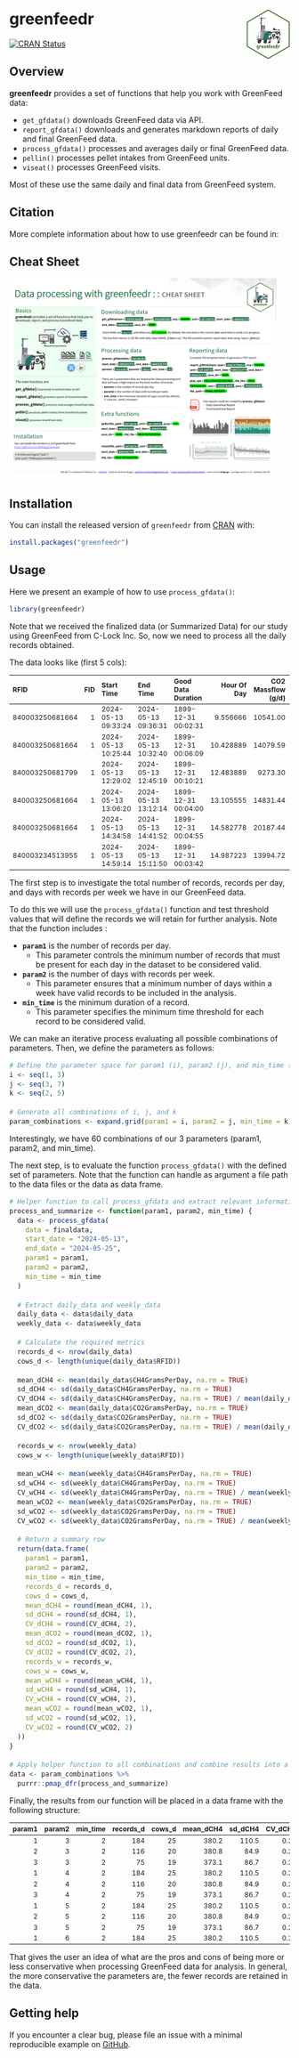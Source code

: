 
<!-- README.md is generated from README.Rmd. Please edit that file -->

# greenfeedr <img src="man/figures/GFSticker.png" align="right" width="15.2%"/>

<!-- badges: start -->

[![CRAN
Status](https://www.r-pkg.org/badges/version/greenfeedr)](https://CRAN.R-project.org/package=greenfeedr)
<!-- badges: end -->

## Overview

**greenfeedr** provides a set of functions that help you work with
GreenFeed data:

- `get_gfdata()` downloads GreenFeed data via API.
- `report_gfdata()` downloads and generates markdown reports of daily
  and final GreenFeed data.
- `process_gfdata()` processes and averages daily or final GreenFeed
  data.
- `pellin()` processes pellet intakes from GreenFeed units.
- `viseat()` processes GreenFeed visits.

Most of these use the same daily and final data from GreenFeed system.

## Citation

More complete information about how to use greenfeedr can be found in:

## Cheat Sheet

<a href="https://github.com/GMBog/greenfeedr/raw/main/man/figures/Cheatsheet.pdf"><img src="https://github.com/GMBog/greenfeedr/raw/main/man/figures/Cheatsheet.png" width="480" height="360"/></a>

## Installation

You can install the released version of `greenfeedr` from
[CRAN](https://CRAN.R-project.org/package=greenfeedr) with:

``` r
install.packages("greenfeedr")
```

## Usage

Here we present an example of how to use `process_gfdata()`:

``` r
library(greenfeedr)
```

Note that we received the finalized data (or Summarized Data) for our
study using GreenFeed from C-Lock Inc. So, now we need to process all
the daily records obtained.

The data looks like (first 5 cols):

<table style="font-size: 12px;">
<thead>
<tr>
<th style="text-align:left;">
RFID
</th>
<th style="text-align:right;">
FID
</th>
<th style="text-align:left;">
Start Time
</th>
<th style="text-align:left;">
End Time
</th>
<th style="text-align:left;">
Good Data Duration
</th>
<th style="text-align:right;">
Hour Of Day
</th>
<th style="text-align:right;">
CO2 Massflow (g/d)
</th>
<th style="text-align:right;">
CH4 Massflow (g/d)
</th>
<th style="text-align:right;">
O2 Massflow (g/d)
</th>
</tr>
</thead>
<tbody>
<tr>
<td style="text-align:left;">
840003250681664
</td>
<td style="text-align:right;">
1
</td>
<td style="text-align:left;">
2024-05-13 09:33:24
</td>
<td style="text-align:left;">
2024-05-13 09:36:31
</td>
<td style="text-align:left;">
1899-12-31 00:02:31
</td>
<td style="text-align:right;">
9.556666
</td>
<td style="text-align:right;">
10541.00
</td>
<td style="text-align:right;">
466.9185
</td>
<td style="text-align:right;">
6821.710
</td>
</tr>
<tr>
<td style="text-align:left;">
840003250681664
</td>
<td style="text-align:right;">
1
</td>
<td style="text-align:left;">
2024-05-13 10:25:44
</td>
<td style="text-align:left;">
2024-05-13 10:32:40
</td>
<td style="text-align:left;">
1899-12-31 00:06:09
</td>
<td style="text-align:right;">
10.428889
</td>
<td style="text-align:right;">
14079.59
</td>
<td style="text-align:right;">
579.3398
</td>
<td style="text-align:right;">
8829.182
</td>
</tr>
<tr>
<td style="text-align:left;">
840003250681799
</td>
<td style="text-align:right;">
1
</td>
<td style="text-align:left;">
2024-05-13 12:29:02
</td>
<td style="text-align:left;">
2024-05-13 12:45:19
</td>
<td style="text-align:left;">
1899-12-31 00:10:21
</td>
<td style="text-align:right;">
12.483889
</td>
<td style="text-align:right;">
9273.30
</td>
<td style="text-align:right;">
302.3902
</td>
<td style="text-align:right;">
6193.614
</td>
</tr>
<tr>
<td style="text-align:left;">
840003250681664
</td>
<td style="text-align:right;">
1
</td>
<td style="text-align:left;">
2024-05-13 13:06:20
</td>
<td style="text-align:left;">
2024-05-13 13:12:14
</td>
<td style="text-align:left;">
1899-12-31 00:04:00
</td>
<td style="text-align:right;">
13.105555
</td>
<td style="text-align:right;">
14831.44
</td>
<td style="text-align:right;">
501.0839
</td>
<td style="text-align:right;">
10705.166
</td>
</tr>
<tr>
<td style="text-align:left;">
840003250681664
</td>
<td style="text-align:right;">
1
</td>
<td style="text-align:left;">
2024-05-13 14:34:58
</td>
<td style="text-align:left;">
2024-05-13 14:41:52
</td>
<td style="text-align:left;">
1899-12-31 00:04:55
</td>
<td style="text-align:right;">
14.582778
</td>
<td style="text-align:right;">
20187.44
</td>
<td style="text-align:right;">
759.9457
</td>
<td style="text-align:right;">
11080.463
</td>
</tr>
<tr>
<td style="text-align:left;">
840003234513955
</td>
<td style="text-align:right;">
1
</td>
<td style="text-align:left;">
2024-05-13 14:59:14
</td>
<td style="text-align:left;">
2024-05-13 15:11:50
</td>
<td style="text-align:left;">
1899-12-31 00:03:42
</td>
<td style="text-align:right;">
14.987223
</td>
<td style="text-align:right;">
13994.72
</td>
<td style="text-align:right;">
472.2763
</td>
<td style="text-align:right;">
8997.816
</td>
</tr>
</tbody>
</table>

The first step is to investigate the total number of records, records
per day, and days with records per week we have in our GreenFeed data.

To do this we will use the `process_gfdata()` function and test
threshold values that will define the records we will retain for further
analysis. Note that the function includes :

- **`param1`** is the number of records per day.
  - This parameter controls the minimum number of records that must be
    present for each day in the dataset to be considered valid.
- **`param2`** is the number of days with records per week.
  - This parameter ensures that a minimum number of days within a week
    have valid records to be included in the analysis.
- **`min_time`** is the minimum duration of a record.
  - This parameter specifies the minimum time threshold for each record
    to be considered valid.

We can make an iterative process evaluating all possible combinations of
parameters. Then, we define the parameters as follows:

``` r
# Define the parameter space for param1 (i), param2 (j), and min_time (k):
i <- seq(1, 3)
j <- seq(3, 7)
k <- seq(2, 5)

# Generate all combinations of i, j, and k
param_combinations <- expand.grid(param1 = i, param2 = j, min_time = k)
```

Interestingly, we have 60 combinations of our 3 parameters (param1,
param2, and min_time).

The next step, is to evaluate the function `process_gfdata()` with the
defined set of parameters. Note that the function can handle as argument
a file path to the data files or the data as data frame.

``` r
# Helper function to call process_gfdata and extract relevant information
process_and_summarize <- function(param1, param2, min_time) {
  data <- process_gfdata(
    data = finaldata,
    start_date = "2024-05-13",
    end_date = "2024-05-25",
    param1 = param1,
    param2 = param2,
    min_time = min_time
  )

  # Extract daily_data and weekly_data
  daily_data <- data$daily_data
  weekly_data <- data$weekly_data

  # Calculate the required metrics
  records_d <- nrow(daily_data)
  cows_d <- length(unique(daily_data$RFID))

  mean_dCH4 <- mean(daily_data$CH4GramsPerDay, na.rm = TRUE)
  sd_dCH4 <- sd(daily_data$CH4GramsPerDay, na.rm = TRUE)
  CV_dCH4 <- sd(daily_data$CH4GramsPerDay, na.rm = TRUE) / mean(daily_data$CH4GramsPerDay, na.rm = TRUE)
  mean_dCO2 <- mean(daily_data$CO2GramsPerDay, na.rm = TRUE)
  sd_dCO2 <- sd(daily_data$CO2GramsPerDay, na.rm = TRUE)
  CV_dCO2 <- sd(daily_data$CO2GramsPerDay, na.rm = TRUE) / mean(daily_data$CO2GramsPerDay, na.rm = TRUE)

  records_w <- nrow(weekly_data)
  cows_w <- length(unique(weekly_data$RFID))

  mean_wCH4 <- mean(weekly_data$CH4GramsPerDay, na.rm = TRUE)
  sd_wCH4 <- sd(weekly_data$CH4GramsPerDay, na.rm = TRUE)
  CV_wCH4 <- sd(weekly_data$CH4GramsPerDay, na.rm = TRUE) / mean(weekly_data$CH4GramsPerDay, na.rm = TRUE)
  mean_wCO2 <- mean(weekly_data$CO2GramsPerDay, na.rm = TRUE)
  sd_wCO2 <- sd(weekly_data$CO2GramsPerDay, na.rm = TRUE)
  CV_wCO2 <- sd(weekly_data$CO2GramsPerDay, na.rm = TRUE) / mean(weekly_data$CO2GramsPerDay, na.rm = TRUE)

  # Return a summary row
  return(data.frame(
    param1 = param1,
    param2 = param2,
    min_time = min_time,
    records_d = records_d,
    cows_d = cows_d,
    mean_dCH4 = round(mean_dCH4, 1),
    sd_dCH4 = round(sd_dCH4, 1),
    CV_dCH4 = round(CV_dCH4, 2),
    mean_dCO2 = round(mean_dCO2, 1),
    sd_dCO2 = round(sd_dCO2, 1),
    CV_dCO2 = round(CV_dCO2, 2),
    records_w = records_w,
    cows_w = cows_w,
    mean_wCH4 = round(mean_wCH4, 1),
    sd_wCH4 = round(sd_wCH4, 1),
    CV_wCH4 = round(CV_wCH4, 2),
    mean_wCO2 = round(mean_wCO2, 1),
    sd_wCO2 = round(sd_wCO2, 1),
    CV_wCO2 = round(CV_wCO2, 2)
  ))
}

# Apply helper function to all combinations and combine results into a data frame
data <- param_combinations %>%
  purrr::pmap_dfr(process_and_summarize)
```

Finally, the results from our function will be placed in a data frame
with the following structure:

<table style="font-size: 12px;">
<thead>
<tr>
<th style="text-align:right;">
param1
</th>
<th style="text-align:right;">
param2
</th>
<th style="text-align:right;">
min_time
</th>
<th style="text-align:right;">
records_d
</th>
<th style="text-align:right;">
cows_d
</th>
<th style="text-align:right;">
mean_dCH4
</th>
<th style="text-align:right;">
sd_dCH4
</th>
<th style="text-align:right;">
CV_dCH4
</th>
<th style="text-align:right;">
mean_dCO2
</th>
<th style="text-align:right;">
sd_dCO2
</th>
<th style="text-align:right;">
CV_dCO2
</th>
<th style="text-align:right;">
records_w
</th>
<th style="text-align:right;">
cows_w
</th>
<th style="text-align:right;">
mean_wCH4
</th>
<th style="text-align:right;">
sd_wCH4
</th>
<th style="text-align:right;">
CV_wCH4
</th>
<th style="text-align:right;">
mean_wCO2
</th>
<th style="text-align:right;">
sd_wCO2
</th>
<th style="text-align:right;">
CV_wCO2
</th>
</tr>
</thead>
<tbody>
<tr>
<td style="text-align:right;">
1
</td>
<td style="text-align:right;">
3
</td>
<td style="text-align:right;">
2
</td>
<td style="text-align:right;">
184
</td>
<td style="text-align:right;">
25
</td>
<td style="text-align:right;">
380.2
</td>
<td style="text-align:right;">
110.5
</td>
<td style="text-align:right;">
0.29
</td>
<td style="text-align:right;">
11429.1
</td>
<td style="text-align:right;">
2531.7
</td>
<td style="text-align:right;">
0.22
</td>
<td style="text-align:right;">
33
</td>
<td style="text-align:right;">
19
</td>
<td style="text-align:right;">
382.4
</td>
<td style="text-align:right;">
54.8
</td>
<td style="text-align:right;">
0.14
</td>
<td style="text-align:right;">
11488.1
</td>
<td style="text-align:right;">
1428.0
</td>
<td style="text-align:right;">
0.12
</td>
</tr>
<tr>
<td style="text-align:right;">
2
</td>
<td style="text-align:right;">
3
</td>
<td style="text-align:right;">
2
</td>
<td style="text-align:right;">
116
</td>
<td style="text-align:right;">
20
</td>
<td style="text-align:right;">
380.8
</td>
<td style="text-align:right;">
84.9
</td>
<td style="text-align:right;">
0.22
</td>
<td style="text-align:right;">
11450.6
</td>
<td style="text-align:right;">
2076.6
</td>
<td style="text-align:right;">
0.18
</td>
<td style="text-align:right;">
22
</td>
<td style="text-align:right;">
15
</td>
<td style="text-align:right;">
392.7
</td>
<td style="text-align:right;">
58.7
</td>
<td style="text-align:right;">
0.15
</td>
<td style="text-align:right;">
11630.5
</td>
<td style="text-align:right;">
1421.7
</td>
<td style="text-align:right;">
0.12
</td>
</tr>
<tr>
<td style="text-align:right;">
3
</td>
<td style="text-align:right;">
3
</td>
<td style="text-align:right;">
2
</td>
<td style="text-align:right;">
75
</td>
<td style="text-align:right;">
19
</td>
<td style="text-align:right;">
373.1
</td>
<td style="text-align:right;">
86.7
</td>
<td style="text-align:right;">
0.23
</td>
<td style="text-align:right;">
11394.2
</td>
<td style="text-align:right;">
2185.9
</td>
<td style="text-align:right;">
0.19
</td>
<td style="text-align:right;">
12
</td>
<td style="text-align:right;">
10
</td>
<td style="text-align:right;">
377.1
</td>
<td style="text-align:right;">
62.1
</td>
<td style="text-align:right;">
0.16
</td>
<td style="text-align:right;">
11458.8
</td>
<td style="text-align:right;">
1429.4
</td>
<td style="text-align:right;">
0.12
</td>
</tr>
<tr>
<td style="text-align:right;">
1
</td>
<td style="text-align:right;">
4
</td>
<td style="text-align:right;">
2
</td>
<td style="text-align:right;">
184
</td>
<td style="text-align:right;">
25
</td>
<td style="text-align:right;">
380.2
</td>
<td style="text-align:right;">
110.5
</td>
<td style="text-align:right;">
0.29
</td>
<td style="text-align:right;">
11429.1
</td>
<td style="text-align:right;">
2531.7
</td>
<td style="text-align:right;">
0.22
</td>
<td style="text-align:right;">
25
</td>
<td style="text-align:right;">
15
</td>
<td style="text-align:right;">
389.9
</td>
<td style="text-align:right;">
50.4
</td>
<td style="text-align:right;">
0.13
</td>
<td style="text-align:right;">
11685.1
</td>
<td style="text-align:right;">
1266.2
</td>
<td style="text-align:right;">
0.11
</td>
</tr>
<tr>
<td style="text-align:right;">
2
</td>
<td style="text-align:right;">
4
</td>
<td style="text-align:right;">
2
</td>
<td style="text-align:right;">
116
</td>
<td style="text-align:right;">
20
</td>
<td style="text-align:right;">
380.8
</td>
<td style="text-align:right;">
84.9
</td>
<td style="text-align:right;">
0.22
</td>
<td style="text-align:right;">
11450.6
</td>
<td style="text-align:right;">
2076.6
</td>
<td style="text-align:right;">
0.18
</td>
<td style="text-align:right;">
17
</td>
<td style="text-align:right;">
14
</td>
<td style="text-align:right;">
380.5
</td>
<td style="text-align:right;">
51.6
</td>
<td style="text-align:right;">
0.14
</td>
<td style="text-align:right;">
11367.5
</td>
<td style="text-align:right;">
1264.2
</td>
<td style="text-align:right;">
0.11
</td>
</tr>
<tr>
<td style="text-align:right;">
3
</td>
<td style="text-align:right;">
4
</td>
<td style="text-align:right;">
2
</td>
<td style="text-align:right;">
75
</td>
<td style="text-align:right;">
19
</td>
<td style="text-align:right;">
373.1
</td>
<td style="text-align:right;">
86.7
</td>
<td style="text-align:right;">
0.23
</td>
<td style="text-align:right;">
11394.2
</td>
<td style="text-align:right;">
2185.9
</td>
<td style="text-align:right;">
0.19
</td>
<td style="text-align:right;">
6
</td>
<td style="text-align:right;">
5
</td>
<td style="text-align:right;">
359.4
</td>
<td style="text-align:right;">
41.9
</td>
<td style="text-align:right;">
0.12
</td>
<td style="text-align:right;">
11310.2
</td>
<td style="text-align:right;">
1595.7
</td>
<td style="text-align:right;">
0.14
</td>
</tr>
<tr>
<td style="text-align:right;">
1
</td>
<td style="text-align:right;">
5
</td>
<td style="text-align:right;">
2
</td>
<td style="text-align:right;">
184
</td>
<td style="text-align:right;">
25
</td>
<td style="text-align:right;">
380.2
</td>
<td style="text-align:right;">
110.5
</td>
<td style="text-align:right;">
0.29
</td>
<td style="text-align:right;">
11429.1
</td>
<td style="text-align:right;">
2531.7
</td>
<td style="text-align:right;">
0.22
</td>
<td style="text-align:right;">
21
</td>
<td style="text-align:right;">
15
</td>
<td style="text-align:right;">
380.2
</td>
<td style="text-align:right;">
48.1
</td>
<td style="text-align:right;">
0.13
</td>
<td style="text-align:right;">
11444.3
</td>
<td style="text-align:right;">
1182.3
</td>
<td style="text-align:right;">
0.10
</td>
</tr>
<tr>
<td style="text-align:right;">
2
</td>
<td style="text-align:right;">
5
</td>
<td style="text-align:right;">
2
</td>
<td style="text-align:right;">
116
</td>
<td style="text-align:right;">
20
</td>
<td style="text-align:right;">
380.8
</td>
<td style="text-align:right;">
84.9
</td>
<td style="text-align:right;">
0.22
</td>
<td style="text-align:right;">
11450.6
</td>
<td style="text-align:right;">
2076.6
</td>
<td style="text-align:right;">
0.18
</td>
<td style="text-align:right;">
8
</td>
<td style="text-align:right;">
7
</td>
<td style="text-align:right;">
361.5
</td>
<td style="text-align:right;">
38.8
</td>
<td style="text-align:right;">
0.11
</td>
<td style="text-align:right;">
11247.0
</td>
<td style="text-align:right;">
1250.1
</td>
<td style="text-align:right;">
0.11
</td>
</tr>
<tr>
<td style="text-align:right;">
3
</td>
<td style="text-align:right;">
5
</td>
<td style="text-align:right;">
2
</td>
<td style="text-align:right;">
75
</td>
<td style="text-align:right;">
19
</td>
<td style="text-align:right;">
373.1
</td>
<td style="text-align:right;">
86.7
</td>
<td style="text-align:right;">
0.23
</td>
<td style="text-align:right;">
11394.2
</td>
<td style="text-align:right;">
2185.9
</td>
<td style="text-align:right;">
0.19
</td>
<td style="text-align:right;">
4
</td>
<td style="text-align:right;">
3
</td>
<td style="text-align:right;">
360.3
</td>
<td style="text-align:right;">
50.0
</td>
<td style="text-align:right;">
0.14
</td>
<td style="text-align:right;">
11555.9
</td>
<td style="text-align:right;">
2000.6
</td>
<td style="text-align:right;">
0.17
</td>
</tr>
<tr>
<td style="text-align:right;">
1
</td>
<td style="text-align:right;">
6
</td>
<td style="text-align:right;">
2
</td>
<td style="text-align:right;">
184
</td>
<td style="text-align:right;">
25
</td>
<td style="text-align:right;">
380.2
</td>
<td style="text-align:right;">
110.5
</td>
<td style="text-align:right;">
0.29
</td>
<td style="text-align:right;">
11429.1
</td>
<td style="text-align:right;">
2531.7
</td>
<td style="text-align:right;">
0.22
</td>
<td style="text-align:right;">
14
</td>
<td style="text-align:right;">
11
</td>
<td style="text-align:right;">
378.1
</td>
<td style="text-align:right;">
50.6
</td>
<td style="text-align:right;">
0.13
</td>
<td style="text-align:right;">
11208.1
</td>
<td style="text-align:right;">
1316.1
</td>
<td style="text-align:right;">
0.12
</td>
</tr>
</tbody>
</table>

That gives the user an idea of what are the pros and cons of being more
or less conservative when processing GreenFeed data for analysis. In
general, the more conservative the parameters are, the fewer records are
retained in the data.

## Getting help

If you encounter a clear bug, please file an issue with a minimal
reproducible example on [GitHub](https://github.com/GMBog/greenfeedr).
